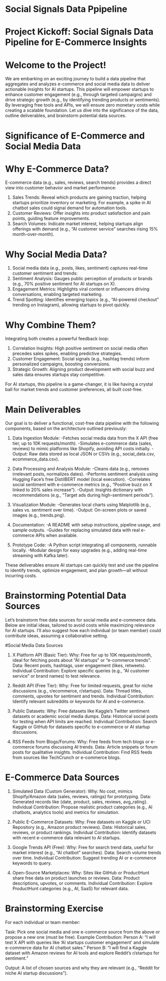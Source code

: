 # Social Signals Data Ppipeline

# Project Kickoff: Social Signals Data Pipeline for E-Commerce Insights
# Welcome to the Project!
We are embarking on an exciting journey to build a data pipeline that aggregates and analyzes e-commerce and social media data to deliver actionable insights for AI startups. This pipeline will empower startups to enhance customer engagement (e.g., through targeted campaigns) and drive strategic growth (e.g., by identifying trending products or sentiments). By leveraging free tools and APIs, we will ensure zero monetary costs while creating a scalable foundation. Let us dive into the significance of the data, outline deliverables, and brainstorm potential data sources.

# Significance of E-Commerce and Social Media Data
# Why E-Commerce Data?
E-commerce data (e.g., sales, reviews, search trends) provides a direct view into customer behavior and market performance:

1. Sales Trends: Reveal which products are gaining traction, helping startups prioritize inventory or marketing. For example, a spike in AI chatbot sales could signal demand for automation tools.
2. Customer Reviews: Offer insights into product satisfaction and pain points, guiding feature improvements.
3. Search Volumes: Indicate market interest, helping startups align offerings with demand (e.g., “AI customer service” searches rising 15% month-over-month).

# Why Social Media Data?
1. Social media data (e.g., posts, likes, sentiment) captures real-time customer sentiment and trends:
2. Sentiment Analysis: Gauges public perception of products or brands (e.g., 70% positive sentiment for AI startups on X).
3. Engagement Metrics: Highlights viral content or influencers driving conversations, enabling targeted marketing.
4. Trend Spotting: Identifies emerging topics (e.g., “AI-powered checkout” trending on Instagram), allowing startups to pivot quickly.

# Why Combine Them?
Integrating both creates a powerful feedback loop:
1. Correlation Insights: High positive sentiment on social media often precedes sales spikes, enabling predictive strategies.
2. Customer Engagement: Social signals (e.g., hashtag trends) inform personalized campaigns, boosting conversions.
3. Strategic Growth: Aligning product development with social buzz and sales data ensures startups stay competitive.

For AI startups, this pipeline is a game-changer, it is like having a crystal ball for market trends and customer preferences, all built cost-free.

# Main Deliverables
Our goal is to deliver a functional, cost-free data pipeline with the following components, based on the architecture outlined previously:

1. Data Ingestion Module:
-Fetches social media data from the X API (free tier, up to 10K requests/month).
-Simulates e-commerce data (sales, reviews) to mimic platforms like Shopify, avoiding API costs initially.
-Output: Raw data stored as local JSON or CSVs (e.g., social_data.csv, ecommerce_data.csv).

2. Data Processing and Analysis Module:
-Cleans data (e.g., removes irrelevant posts, normalizes dates).
-Performs sentiment analysis using Hugging Face’s free DistilBERT model (local execution).
-Correlates social sentiment with e-commerce metrics (e.g., “Positive buzz on X linked to 20% sales increase”).
-Output: Insights dictionary with recommendations (e.g., “Target ads during high-sentiment periods”).

3. Visualization Module:
-Generates local charts using Matplotlib (e.g., sales vs. sentiment over time).
-Output: On-screen plots or saved images (e.g., trends.png).

4. Documentation:
-A README with setup instructions, pipeline usage, and sample outputs.
-Guides for replacing simulated data with real e-commerce APIs when available.

5. Prototype Code:
-A Python script integrating all components, runnable locally.
-Modular design for easy upgrades (e.g., adding real-time streaming with Kafka later).

These deliverables ensure AI startups can quickly test and use the pipeline to identify trends, optimize engagement, and plan growth—all without incurring costs.

# Brainstorming Potential Data Sources
Let’s brainstorm free data sources for social media and e-commerce data. Below are initial ideas, tailored to avoid costs while maximizing relevance for AI startups. I’ll also suggest how each individual (or team member) could contribute ideas, assuming a collaborative setting.

#Social Media Data Sources

1. X Platform API (Basic Tier):
Why: Free for up to 10K requests/month, ideal for fetching posts about “AI startups” or “e-commerce trends”.
Data: Recent posts, hashtags, user engagement (likes, retweets).
Individual Contribution: Explore specific queries (e.g., “AI customer service” or brand names) to test relevance.

2. Reddit API (Free Tier):
Why: Free for limited requests, great for niche discussions (e.g., r/ecommerce, r/startups).
Data: Thread titles, comments, upvotes for sentiment and trends.
Individual Contribution: Identify relevant subreddits or keywords for AI and e-commerce.

3. Public Datasets:
Why: Free datasets like Kaggle’s Twitter sentiment datasets or academic social media dumps.
Data: Historical social posts for testing when API limits are reached.
Individual Contribution: Search Kaggle or GitHub for datasets specific to e-commerce or AI startup discussions.

3. RSS Feeds from Blogs/Forums:
Why: Free feeds from tech blogs or e-commerce forums discussing AI trends.
Data: Article snippets or forum posts for qualitative insights.
Individual Contribution: Find RSS feeds from sources like TechCrunch or e-commerce blogs.

# E-Commerce Data Sources

1. Simulated Data (Custom Generator):
Why: No cost, mimics Shopify/Amazon data (sales, reviews, ratings) for prototyping.
Data: Generated records like {date, product, sales, reviews, avg_rating}.
Individual Contribution: Propose realistic product categories (e.g., AI chatbots, analytics tools) and metrics for simulation.

2. Public E-Commerce Datasets:
Why: Free datasets on Kaggle or UCI Repository (e.g., Amazon product reviews).
Data: Historical sales, reviews, or product rankings.
Individual Contribution: Identify datasets with recent e-commerce data relevant to AI startups.

3. Google Trends API (Free):
Why: Free for search trend data, useful for market interest (e.g., “AI chatbot” searches).
Data: Search volume trends over time.
Individual Contribution: Suggest trending AI or e-commerce keywords to query.

4. Open-Source Marketplaces:
Why: Sites like GitHub or ProductHunt share free data on product launches or reviews.
Data: Product descriptions, upvotes, or comments.
Individual Contribution: Explore ProductHunt categories (e.g., AI, SaaS) for relevant data.

# Brainstorming Exercise
For each individual or team member:

Task: Pick one social media and one e-commerce source from the above or propose a new one (must be free).
Example Contribution:
Person A: “I will test X API with queries like ‘AI startups customer engagement’ and simulate e-commerce data for AI chatbot sales.”
Person B: “I will find a Kaggle dataset with Amazon reviews for AI tools and explore Reddit’s r/startups for sentiment.”

Output: A list of chosen sources and why they are relevant (e.g., “Reddit for niche AI startup discussions”).
